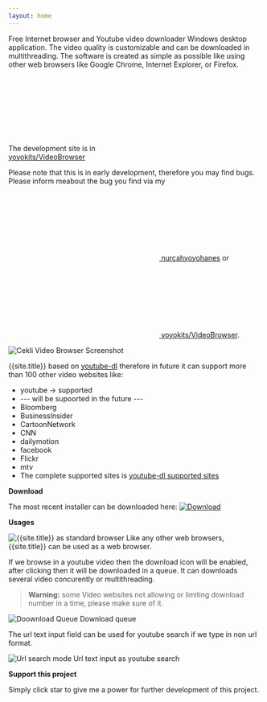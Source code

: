 ```yaml
---
layout: home
---
```


Free Internet browser and Youtube video downloader Windows desktop application.
The video quality is customizable and can be downloaded in multithreading.
The software is created as simple as possible like using other web browsers like Google Chrome, Internet Explorer, or Firefox.

The development site is in <a href="{{site.project_url}}"><svg class="svg-icon"><use xlink:href="/assets/minima-social-icons.svg#github"></use></svg> <span class="username">yoyokits/VideoBrowser</span></a>

Please note that this is in early development, therefore you may find bugs. Please inform meabout the bug you find via my <a href="{{site.twitter_url}}"><svg class="svg-icon"><use xlink:href="/assets/minima-social-icons.svg#twitter"></use></svg> <span class="username">nurcahyoyohanes</span></a> or <a href="{{site.project_url}}"><svg class="svg-icon"><use xlink:href="/assets/minima-social-icons.svg#github"></use></svg> <span class="username">yoyokits/VideoBrowser</span></a>.


![Cekli Video Browser Screenshot]({{site.image_folder}}CekliVideoBrowserDownloadOptionsScreenShot.jpg)

{{site.title}} based on [youtube-dl][youtube-dl] therefore in future it can support more than 100 other video websites like:
* youtube -> supported
* --- will be supoorted in the future ---
*  Bloomberg
*  BusinessInsider
*  CartoonNetwork
*  CNN
*  dailymotion
*  facebook
*  Flickr
*  mtv
* The complete supported sites is [youtube-dl supported sites][youtube-dl-supported-sites]

**Download**

The most recent installer can be downloaded here:
[![Download]({{site.image_folder}}Download.jpg)](Download.html)

**Usages**

![{{site.title}} as standard browser]({{site.image_folder}}CekliVideoBrowserMainViewScreenShot.jpg)
Like any other web browsers, {{site.title}} can be used as a web browser.

If we browse in a youtube video then the download icon will be enabled, after clicking then it will be downloaded in a queue.
It can downloads several video concurently or multithreading.

> **Warning:** some Video websites not allowing or limiting download number in a time, please make sure of it.

![Doownload Queue]({{site.image_folder}}CekliVideoBrowserDownloadScreenShot.jpg)
Download queue

The url text input field can be used for youtube search if we type in non url format.

![Url search mode]({{site.image_folder}}CekliVideoBrowserYoutubeSearchScreenShot.jpg)
Url text input as youtube search

**Support this project**

Simply click star to give me a power for further development of this project.


[youtube-dl]: http://ytdl-org.github.io/youtube-dl/
[youtube-dl-supported-sites]: https://ytdl-org.github.io/youtube-dl/supportedsites.html
